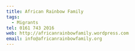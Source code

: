 ```yaml
---
title: African Rainbow Family
tags:
  - Migrants
tel: 0161 743 2016
web: http://africanrainbowfamily.wordpress.com
email: info@africanrainbowfamily.org
---
```

